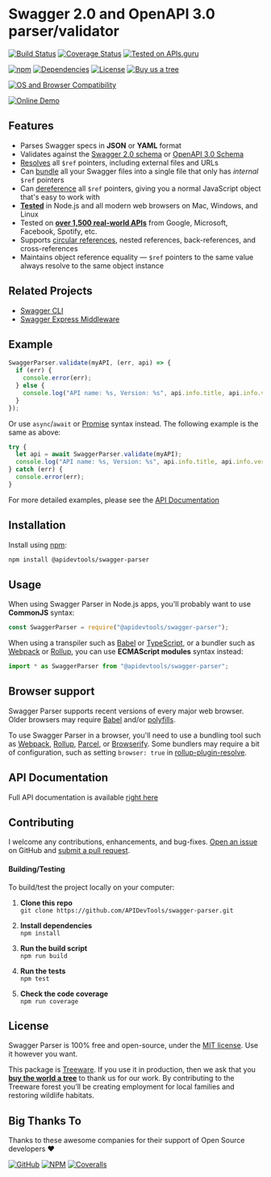 # Swagger 2.0 and OpenAPI 3.0 parser/validator

[![Build Status](https://github.com/APIDevTools/swagger-parser/workflows/CI-CD/badge.svg?branch=master)](https://github.com/APIDevTools/swagger-parser/actions)
[![Coverage Status](https://coveralls.io/repos/github/APIDevTools/swagger-parser/badge.svg?branch=master)](https://coveralls.io/github/APIDevTools/swagger-parser)
[![Tested on APIs.guru](https://api.apis.guru/badges/tested_on.svg)](https://apis.guru/browse-apis/)

[![npm](https://img.shields.io/npm/v/@apidevtools/swagger-parser.svg)](https://www.npmjs.com/package/@apidevtools/swagger-parser)
[![Dependencies](https://david-dm.org/APIDevTools/swagger-parser.svg)](https://david-dm.org/APIDevTools/swagger-parser)
[![License](https://img.shields.io/npm/l/@apidevtools/swagger-parser.svg)](LICENSE)
[![Buy us a tree](https://img.shields.io/badge/Treeware-%F0%9F%8C%B3-lightgreen)](https://plant.treeware.earth/APIDevTools/swagger-parser)

[![OS and Browser Compatibility](https://apitools.dev/img/badges/ci-badges-with-ie.svg)](https://github.com/APIDevTools/swagger-parser/actions)

[![Online Demo](https://apitools.dev/swagger-parser/online/img/demo.svg)](https://apitools.dev/swagger-parser/online/)

## Features

- Parses Swagger specs in **JSON** or **YAML** format
- Validates against the
  [Swagger 2.0 schema](https://github.com/OAI/OpenAPI-Specification/blob/master/schemas/v2.0/schema.json)
  or
  [OpenAPI 3.0 Schema](https://github.com/OAI/OpenAPI-Specification/blob/master/schemas/v3.0/schema.json)
- [Resolves](https://apitools.dev/swagger-parser/docs/swagger-parser.html#resolveapi-options-callback)
  all `$ref` pointers, including external files and URLs
- Can
  [bundle](https://apitools.dev/swagger-parser/docs/swagger-parser.html#bundleapi-options-callback)
  all your Swagger files into a single file that only has _internal_ `$ref`
  pointers
- Can
  [dereference](https://apitools.dev/swagger-parser/docs/swagger-parser.html#dereferenceapi-options-callback)
  all `$ref` pointers, giving you a normal JavaScript object that's easy to work
  with
- **[Tested](https://github.com/APIDevTools/swagger-parser/actions)** in Node.js
  and all modern web browsers on Mac, Windows, and Linux
- Tested on **[over 1,500 real-world APIs](https://apis.guru/browse-apis/)**
  from Google, Microsoft, Facebook, Spotify, etc.
- Supports
  [circular references](https://apitools.dev/swagger-parser/docs/#circular-refs),
  nested references, back-references, and cross-references
- Maintains object reference equality &mdash; `$ref` pointers to the same value
  always resolve to the same object instance

## Related Projects

- [Swagger CLI](https://github.com/APIDevTools/swagger-cli)
- [Swagger Express Middleware](https://github.com/APIDevTools/swagger-express-middleware)

## Example

```javascript
SwaggerParser.validate(myAPI, (err, api) => {
  if (err) {
    console.error(err);
  } else {
    console.log("API name: %s, Version: %s", api.info.title, api.info.version);
  }
});
```

Or use `async`/`await` or
[Promise](http://javascriptplayground.com/blog/2015/02/promises/) syntax
instead. The following example is the same as above:

```javascript
try {
  let api = await SwaggerParser.validate(myAPI);
  console.log("API name: %s, Version: %s", api.info.title, api.info.version);
} catch (err) {
  console.error(err);
}
```

For more detailed examples, please see the
[API Documentation](https://apitools.dev/swagger-parser/docs/)

## Installation

Install using [npm](https://docs.npmjs.com/about-npm/):

```bash
npm install @apidevtools/swagger-parser
```

## Usage

When using Swagger Parser in Node.js apps, you'll probably want to use
**CommonJS** syntax:

```javascript
const SwaggerParser = require("@apidevtools/swagger-parser");
```

When using a transpiler such as [Babel](https://babeljs.io/) or
[TypeScript](https://www.typescriptlang.org/), or a bundler such as
[Webpack](https://webpack.js.org/) or [Rollup](https://rollupjs.org/), you can
use **ECMAScript modules** syntax instead:

```javascript
import * as SwaggerParser from "@apidevtools/swagger-parser";
```

## Browser support

Swagger Parser supports recent versions of every major web browser. Older
browsers may require [Babel](https://babeljs.io/) and/or
[polyfills](https://babeljs.io/docs/en/next/babel-polyfill).

To use Swagger Parser in a browser, you'll need to use a bundling tool such as
[Webpack](https://webpack.js.org/), [Rollup](https://rollupjs.org/),
[Parcel](https://parceljs.org/), or [Browserify](http://browserify.org/). Some
bundlers may require a bit of configuration, such as setting `browser: true` in
[rollup-plugin-resolve](https://github.com/rollup/rollup-plugin-node-resolve).

## API Documentation

Full API documentation is available
[right here](https://apitools.dev/swagger-parser/docs/)

## Contributing

I welcome any contributions, enhancements, and bug-fixes.
[Open an issue](https://github.com/APIDevTools/swagger-parser/issues) on GitHub
and
[submit a pull request](https://github.com/APIDevTools/swagger-parser/pulls).

#### Building/Testing

To build/test the project locally on your computer:

1. **Clone this repo**<br>
   `git clone https://github.com/APIDevTools/swagger-parser.git`

2. **Install dependencies**<br> `npm install`

3. **Run the build script**<br> `npm run build`

4. **Run the tests**<br> `npm test`

5. **Check the code coverage**<br> `npm run coverage`

## License

Swagger Parser is 100% free and open-source, under the [MIT license](LICENSE).
Use it however you want.

This package is [Treeware](http://treeware.earth). If you use it in production,
then we ask that you
[**buy the world a tree**](https://plant.treeware.earth/APIDevTools/swagger-parser)
to thank us for our work. By contributing to the Treeware forest you’ll be
creating employment for local families and restoring wildlife habitats.

## Big Thanks To

Thanks to these awesome companies for their support of Open Source developers ❤

[![GitHub](https://apitools.dev/img/badges/github.svg)](https://github.com/open-source)
[![NPM](https://apitools.dev/img/badges/npm.svg)](https://www.npmjs.com/)
[![Coveralls](https://apitools.dev/img/badges/coveralls.svg)](https://coveralls.io)
